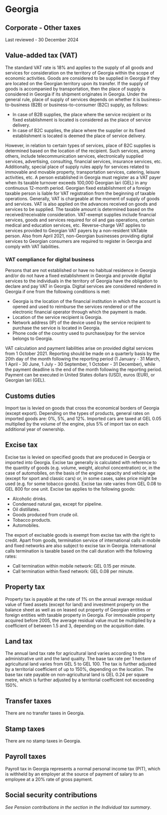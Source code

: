# Georgia
## Corporate - Other taxes
Last reviewed - 30 December 2024
## Value-added tax (VAT)
The standard VAT rate is 18% and applies to the supply of all goods and services for consideration on the territory of Georgia within the scope of economic activities.
Goods are considered to be supplied in Georgia if they are located on the Georgian territory upon its transfer. If the supply of goods is accompanied by transportation, then the place of supply is considered in Georgia if its shipment originates in Georgia.
Under the general rule, place of supply of services depends on whether it is business-to-business (B2B) or business-to-consumer (B2C) supply, as follows:
  * In case of B2B supplies, the place where the service recipient or its fixed establishment is located is considered as the place of service delivery.
  * In case of B2C supplies, the place where the supplier or its fixed establishment is located is deemed the place of service delivery.


However, in relation to certain types of services, place of B2C supplies is determined based on the location of the recipient. Such services, among others, include telecommunication services, electronically supplied services, advertising, consulting, financial services, insurance services, etc.
Additionally, special place of supply rules apply for services related to immovable and movable property, transportation services, catering, leisure activities, etc.
A person established in Georgia must register as a VAT payer when its taxable turnover exceeds 100,000 Georgian lari (GEL) in any continuous 12-month period. Georgian fixed establishment of a foreign taxable person is liable for VAT registration from the beginning of taxable operations.
Generally, VAT is chargeable at the moment of supply of goods and services. VAT is also applied on the advances received on goods and services to be supplied.
The taxable amount is determined based on the received/receivable consideration.
VAT-exempt supplies include financial services, goods and services required for oil and gas operations, certain medical and education services, etc.
Reverse-charge VAT applies to services provided to Georgian VAT payers by a non-resident VATable person. Also from April 2021, non-Georgian businesses providing digital services to Georgian consumers are required to register in Georgia and comply with VAT liabilities.
### VAT compliance for digital business
Persons that are not established or have no habitual residence in Georgia and/or do not have a fixed establishment in Georgia and provide digital services to the individuals in the territory of Georgia have the obligation to declare and pay VAT in Georgia.
Digital services are considered rendered in Georgia if one from the following conditions is met:
  * Georgia is the location of the financial institution in which the account is opened and used to reimburse the services rendered or of the electronic financial operator through which the payment is made.
  * Location of the service recipient is Georgia.
  * Network address (IP) of the device used by the service recipient to purchase the service is located in Georgia.
  * Phone code of the country used to purchase/pay for the service belongs to Georgia.


VAT calculation and payment liabilities arise on provided digital services from 1 October 2021.
Reporting should be made on a quarterly basis by the 20th day of the month following the reporting period (1 January - 31 March, 1 April - 30 June, 1 July - 30 September, 1 October - 31 December), while the payment deadline is the end of the month following the reporting period.
Payment can be executed in United States dollars (USD), euros (EUR), or Georgian lari (GEL). 
## Customs duties
Import tax is levied on goods that cross the economical borders of Georgia (except export). Depending on the types of products, general rates on imported goods are: 0%, 5%, and 12%. Imported cars are taxed at GEL 0.05 multiplied by the volume of the engine, plus 5% of import tax on each additional year of ownership.
## Excise tax
Excise tax is levied on specified goods that are produced in Georgia or imported into Georgia. Excise tax generally is calculated with reference to the quantity of goods (e.g. volume, weight, alcohol concentration) or, in the case of automobiles, on the basis of the engine capacity and vehicle age (except for sport and classic cars) or, in some cases, sales price might be used (e.g. for some tobacco goods). Excise tax rate varies from GEL 0.08 to GEL 800 for one unit.
Excise tax applies to the following goods:
  * Alcoholic drinks.
  * Condensed natural gas, except for pipeline.
  * Oil distillates.
  * Goods produced from crude oil.
  * Tobacco products.
  * Automobiles.


The export of excisable goods is exempt from excise tax with the right to credit.
Apart from goods, termination service of international calls in mobile and fixed networks are also subject to excise tax in Georgia.
International calls termination is taxable based on the call duration with the following rates:
  * Call termination within mobile network: GEL 0.15 per minute.
  * Call termination within fixed network: GEL 0.08 per minute.


## Property tax
Property tax is payable at the rate of 1% on the annual average residual value of fixed assets (except for land) and investment property on the balance sheet as well as on leased out property of Georgian entities or foreign entities with taxable property in Georgia. For immovable property acquired before 2005, the average residual value must be multiplied by a coefficient of between 1.5 and 3, depending on the acquisition date.
## Land tax
The annual land tax rate for agricultural land varies according to the administrative unit and the land quality.
The base tax rate per 1 hectare of agricultural land varies from GEL 5 to GEL 100. The tax is further adjusted by a territorial coefficient of up to 150%, depending on the location.
The base tax rate payable on non-agricultural land is GEL 0.24 per square metre, which is further adjusted by a territorial coefficient not exceeding 150%.
## Transfer taxes
There are no transfer taxes in Georgia.
## Stamp taxes
There are no stamp taxes in Georgia.
## Payroll taxes
Payroll tax in Georgia represents a normal personal income tax (PIT), which is withheld by an employer at the source of payment of salary to an employee at a 20% rate of gross payment.
## Social security contributions
_See Pension contributions in the section in the Individual tax summary_.
